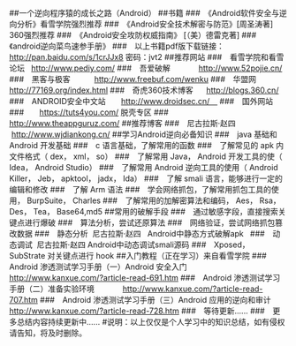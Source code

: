 ##一个逆向程序猿的成长之路（Android）
##书籍
###　《Android软件安全与逆向分析》看雪学院强烈推荐
###　《Android安全技术解密与防范》[周圣涛著] 360强烈推荐
###　《Android安全攻防权威指南》 [（美）德雷克著]
###　《android逆向菜鸟速参手册》
###　以上书籍pdf版下载链接：http://pan.baidu.com/s/1crJJx8 密码：jvt2
##推荐网站
###　看雪学院和看雪论坛   http://www.pediy.com/
###　吾爱破解             http://www.52pojie.cn/
###　黑客与极客           http://www.freebuf.com/wenku
###　华盟网               http://77169.org/index.html
###　奇虎360技术博客      http://blogs.360.cn/
###　ANDROID安全中文站　　http://www.droidsec.cn/　
###　国外网站 
###　　https://tuts4you.com/  脱壳专区
###　　http://www.theappguruz.com/
##推荐博客
###　尼古拉斯·赵四    http://www.wjdiankong.cn/
##学习Android逆向必备知识
###　java 基础和 Android 开发基础
###　c 语言基础，了解常用的函数
###　了解常见的 apk 内文件格式（ dex， xml， so）
###　了解常用 Java， Android 开发工具的使（ Idea， Android Studio）
###　了解常用 Android 逆向工具的使用（ Android Killer， Jeb， apktool， jadx， Ida）
###　了解 smali 语言，能够进行一定的编辑和修改
###　了解 Arm 语法
###　学会网络抓包，了解常用抓包工具的使用， BurpSuite， Charles
###　了解常用的加解密算法和编码， Aes， Rsa， Des， Tea， Base64,md5
##常用的破解手段
###　通过敏感字段，直接搜索关键点进行爆破
###　算法分析，尝试还原算法
###　网络验证，尝试网络抓包篡改数据
###　静态分析  尼古拉斯·赵四   Android中静态方式破解apk  
###　动态调试  尼古拉斯·赵四  Android中动态调试smali源码
###　Xposed， SubStrate 对关键点进行 hook
##入门教程（正在学习）来自看雪学院
###　Android 渗透测试学习手册（一）Android 安全入门         http://www.kanxue.com/?article-read-691.htm
###　Android 渗透测试学习手册（二）准备实验环境             http://www.kanxue.com/?article-read-707.htm
###　Android 渗透测试学习手册（三）Android 应用的逆向和审计 http://www.kanxue.com/?article-read-728.htm
###　等待更新......
###　更多总结内容持续更新中......
#说明：以上仅仅是个人学习中的知识总结，如有侵权请告知，将及时删除。 
